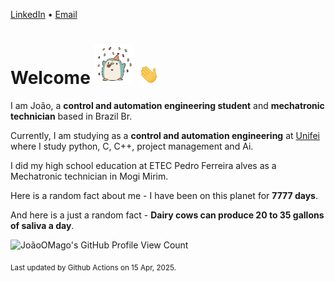 [LinkedIn](https://www.linkedin.com/in/joão-pedro-gozzoli-b95641301/) &bull;
[Email](joaopedrogozzoli@gmail.com)

# Welcome <img src="happy.gif" height="64px" /> <img src="wave.gif" height="32px" />

I am João, a  **control and automation engineering student** and **mechatronic technician** based in Brazil Br.

Currently, I am studying as a **control and automation engineering** at [Unifei](https://unifei.edu.br) where I study python, C, C++, project management and Ai.

I did my high school education at ETEC Pedro Ferreira alves as a Mechatronic technician in Mogi Mirim.

Here is a random fact about me - I have been on this planet for **7777 days**.

And here is a just a random fact -  **Dairy cows can produce 20 to 35 gallons of saliva a day**.

![JoãoOMago's GitHub Profile View Count](https://komarev.com/ghpvc/?username=JoaoOMago)

<sub>Last updated by Github Actions on 15 Apr, 2025.</sub>
